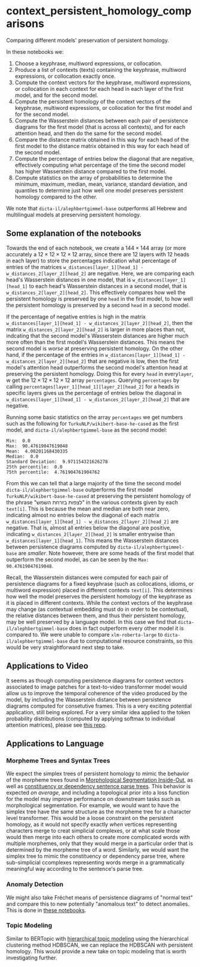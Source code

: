 # context_persistent_homology_comparisons
Comparing different models' preservation of persistent homology. 

In these notebooks we:

1. Choose a keyphrase, multiword expressions, or collocation.
2. Produce a list of contexts (texts) containing the keyphrase, multiword expressions, or collocation exactly once. 
3. Compute the context vectors for the keyphrase, multiword expressions, or collocation in each context for each head in each layer of the first model, and for the second model. 
4. Compute the persistent homology of the context vectors of the keyphrase, multiword expressions, or collocation for the first model and for the second model. 
5. Compute the Wasserstein distances between each pair of persistence diagrams for the first model (that is across all contexts), and for each attention head, and then do the same for the second model. 
6. Compare the distance matrix obtained in this way for each head of the first model to the distance matrix obtained in this way for each head of the second model. 
7. Compute the percentage of entries below the diagonal that are negative, effectively computing what percentage of the time the second model has higher Wasserstein distance compared to the first model. 
8. Compute statistics on the array of probabilities to determine the minimum, maximum, median, mean, variance, standard deviation, and quantiles to determine just how well one model preserves persistent homology compared to the other.

We note that `dicta-il/alephbertgimmel-base` outperforms all Hebrew and multilingual models at preserving persistent homology. 

## Some explanation of the notebooks

Towards the end of each notebook, we create a $144 \times 144$ array (or more accurately a $12 \times 12 \times 12 \times 12$ array, since there are $12$ layers with $12$ heads in each layer) to store the percentages indication what percentage of entries of the matrices `w_distances[layer_1][head_1] - w_distances_2[layer_2][head_2]` are negative. Here, we are comparing each head's Wasserstein distances in one model, that is `w_distances[layer_1][head_1]` to each head's Wasserstein distances in a second model, that is `w_distances_2[layer_2][head_2]`. This effectively compares how well the persistent homology is preserved by one `head` in the first model, to how well the persistent homology is preserved by a second `head` in a second model. 

If the percentage of negative entries is high in the matrix `w_distances[layer_1][head_1] - w_distances_2[layer_2][head_2]`, then the matrix `w_distances_2[layer_2][head_2]` is larger in more places than not, indcating that the second model's Wasserstein distances are higher much more often than the first model's Wasserstein distances. This means the second model is *worse* at preserving persistent homology. On the other hand, if the percentage of the entries in `w_distances[layer_1][head_1] - w_distances_2[layer_2][head_2]` that are negative is low, then the first model's attention head outperforms the second model's attention head at preserving the persistent homology. Doing this for every `head` in every`layer`, w get the $12 \times 12 \times 12 \times 12$ array `percentages`. Querying `percentages` by calling `percentages[layer_1][head_1][layer_2][head_2]` for a heads in specific layers gives us the percentage of entries below the diagonal in `w_distances[layer_1][head_1] - w_distances_2[layer_2][head_2]` that are negative. 

Running some basic statistics on the array `percentages` we get numbers such as the following for `TurkuNLP/wikibert-base-he-cased` as the first model, and `dicta-il/alephbertgimmel-base` as the second model:

```
Min:  0.0
Max:  90.47619047619048
Mean:  4.00201168430335
Median:  0.0
Standard Deviation:  9.971154321626278
25th percentile:  0.0
75th percentile:  4.761904761904762
```

From this we can tell that a large majority of the time the second model `dicta-il/alephbertgimmel-base` outperforms the first model `TurkuNLP/wikibert-base-he-cased` at preserving the persistent homology of the phrase "לצפות בזרחת השמש" in the various contexts given by each `text[i]`. This is because the mean and median are both near zero, indicating almost no entries below the diagonal of each matrix `w_distances[layer_1][head_1] - w_distances_2[layer_2][head_2]` are negative. That is, almost all entries below the diagonal are positive, indicating `w_distances_2[layer_2][head_2]` is smaller entrywise than `w_distances[layer_1][head_1]`. This means the Wasserstein distances between persistence diagrams computed by `dicta-il/alephbertgimmel-base` are *smaller*. Note however, there are some heads of the first model that outperform the second model, as can be seen by the `Max: 90.47619047619048`. 

Recall, the Wasserstein distances were computed for each pair of persistence diagrams for a fixed keyphrase (such as collocations, idioms, or multiword expression) placed in different contexts `text[i]`. This determines how well the model preserves the persistent homology of the keyphrase as it is placed in different contexts. While the context vectors of the keyphrase may change (as contextual embedding must do in order to be contextual), the relative distances between them, and thus their persistent homology, may be well preserved by a language model. In this case we find that `dicta-il/alephbertgimmel-base` does in fact outperform every other model it is compared to. We were unable to compare `xlm-roberta-large` to `dicta-il/alephbertgimmel-base` due to computational resource constraints, so this would be very straightforward next step to take. 

## Applications to Video

It seems as though computing persistence diagrams for context vectors associated to image patches for a text-to-video transformer model would allow us to improve the temporal coherence of the video produced by the model, by including the Wasserstein distance between persistence diagrams computed for consetutive frames. This is a very exciting potential application, still being explored. For a very similar idea applied to the token probability distributions (computed by applying softmax to individual attention matrices), please see [this repo](https://github.com/Amelie-Schreiber/emergent_topology_of_ideas_in_vision). 


## Applications to Language

### Morpheme Trees and Syntax Trees

We expect the simplex trees of persistent homology to mimic the behavior of the morpheme trees found in [Morphological Segmentation Inside-Out](https://arxiv.org/abs/1911.04916v2), as well as [constituency or dependency sentence parse trees](https://en.wikipedia.org/wiki/Parse_tree). This behavior is expected *on average*, and including a topological prior into a loss function for the model may improve performance on downstream tasks such as morphological segmentation. For example, we would want to have the simplex tree have the same structure as the morpheme tree for a character level transformer. This would be a loose constraint on the persistent homology, as it would not specify exactly *when* vertices representing characters merge to creat simplicial complexes, or at what scale those would then merge into each others to create more complicated words with multiple morphemes, only that they would merge in a particular order that is determined by the morpheme tree of a word. Similarly, we would want the simplex tree to mimic the constituency or dependency parse tree, where sub-simplicial ccomplexes representing words merge in a grammatically meaningful way according to the sentence's parse tree. 

### Anomaly Detection

We might also take Fréchet means of persistence diagrams of "normal text" and compare this to new potentially "anomalous text" to detect anomalies. This is done in [these notebooks](https://github.com/Amelie-Schreiber/anomaly_detection_persistent_homology/tree/main). 

### Topic Modeling

Similar to BERTopic with [hierarchical topic modeling](https://maartengr.github.io/BERTopic/getting_started/hierarchicaltopics/hierarchicaltopics.html) using the hierarchical clustering method HDBSCAN, we can replace the HDBSCAN with persistent homology. This would provide a new take on topic modeling that is worth investigating further. 


